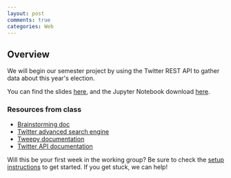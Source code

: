 ```yaml
---
layout: post
comments: true
categories: Web
---
```


## Overview
We will begin our semester project by using the Twitter REST API to gather data about this year's election.

You can find the slides [here](https://docs.google.com/presentation/d/1Dv7La-7HM80TR3s4TuA5EkixubruNEXACX4h0q2-Qn0/edit?usp=sharing), and the Jupyter Notebook download [here](https://drive.google.com/file/d/0B3D_PdrFcBfRaG5zcXQyYW1QR1k/view?usp=sharing).

### Resources from class

* [Brainstorming doc](https://docs.google.com/document/d/1skNQ2tm3gtNpYfDUYlvgABDAPtYxRWsrudJwTKX09Fg/edit?usp=sharing)
* [Twitter advanced search engine](https://twitter.com/search-advanced?lang=en)
* [Tweepy documentation](http://tweepy.readthedocs.io/en/v3.5.0/getting_started.html#api)
* [Twitter API documentation](https://dev.twitter.com/rest/reference)

Will this be your first week in the working group? Be sure to check the [setup instructions](http://python.berkeley.edu/learn/#set-up-your-computer) to get started. If you get stuck, we can help!
